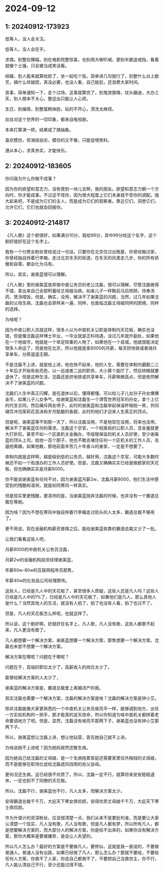 # 2024-09-12

## 1: 20240912-173923

低等人，没人会关注。

低等人，没人会在乎。

求偶，别整拉横幅，别在电影院整惊喜，也别用大喇叭喊，更别半跪送戒指，看着就像个土锤，只会被当成笑话看。

结婚，别人能来就算给脸了，坐一起吃个饭，简单讲几句就行了，别整什么台上献艺，搞什么伴娘团，真没必要，也没人看，自己尴尬，还浪费大家时间。

丧事，简单通知一下，走个过场，这事就算完了，别鬼哭狼嚎，坟头蹦迪，大办三天，别人根本不关心，整这出只能让人心烦。

生日，别煽情，别整蛋糕抹脸，玩的不开心，清洗太麻烦。

丝丝对这个世界的一切印象，都来自电视剧。

本来打算演一把，结果成了搞抽象。

喜欢模仿，但演技拙劣，模仿的又不像，只能徒增笑料。

遵从本心，求真务实，才能快乐。

## 2: 20240912-183605

你问我为什么你做不成事？

因为你的欲望和意志力，没有使到一块儿去啊，我的朋友。欲望和意志力朝一个方向时，你才能成事。不过这不怪你，因为很大程度上它们本身就不受你的调配。强大起来吧，不是成为它们的主人，而是成为它们的观察者。靠近它们，洞悉它们，允许它们，它们也就会回报你。

## 3: 20240912-214817

《凡人歌》这个剧很好，如果满分10分，我给99分，其中99分给这个名字，这个剧好就好在这个名字上。

我有一个付费女粉丝曾经说过一句话，只要你在北京住过出租屋，你曾经搬过家，你曾经独自拎着行李箱，走过北京冬天的街道，在冬天的风里走几步，你的所有骄傲和自尊，都会化为乌有。

所以，其实，谢美蓝很可以理解。

《凡人歌》里的谢美蓝放弃做中直公务员的老公沈磊，很可以理解，尽管沈磊做得不错，拿出来自己全部积蓄给丈母娘治病，如亲儿子一样鞍前马后照顾，侍奉汤药，煲汤喂饭，但是，确实，没用，解决不了谢美蓝的问题，当然，过几年如果沈磊的父母生病，沈磊也会原样来一遍，同样，也面临沈磊丈母娘同样的困境，同样的选择。

为啥呢？

因为中直公职人员就这样，很多人以为中直机关公职是体制内天花板，确实也没错，但是像沈磊这样博士毕业，一毕业就是正科待遇，没过几年就升副处，如果他在一个地级市，他就是一个举足轻重的人物了，如果他在一个县城，他就很能决定很多人命运了，但是他在北京，所以他就是拿8000的月薪，每天挤地铁或者骑共享单车，分房遥遥无期。

不是沈磊不上进，就是他上进，他也快不起来，他的人生，需要在体制内磨勘二三十年后才开始有些亮色，以一巡或者二巡的职务，大小算个副厅了，然后转眼就要退休了。但是这种生活，沈磊还是挤地铁或共享单车，月薪稍微高点，但是依然解决不了谢美蓝的问题。

沈磊们人生中真正闪耀，是在退休以后，懂得都懂，可以给儿子儿女孙子孙女爆爆金币，如果儿子儿女争气，给谢美蓝和沈磊生一个滑雪世界冠军的孙女，拿个上亿的代言合同，然后痛斥网友喷子，此时的谢美蓝和沈磊举起保温杯相视一笑，共同啜饮冲泡茉莉花高沫和岁月酝酿的香甜，此时的他们才迎来人生真正的顶点。

但是呢，谢美蓝等不到那一天了，所以沈磊没用，不是他现在没用，将来也没用，解决不了谢美蓝任何的需求。沈磊这个京官，一个档案局的公职人员，含金量就更大打折扣，甚至不如一个区直机关金融办，市级银保监的机关人员好使，至少谢美蓝的顶头上司，给他一百个胆子，他也不敢去堵住任何一个区机关的工作人员，去逼他离婚，如果他敢，那他前面辛苦几十年奋斗的身家，一定是不想要了。

体制内就是这样啊，越是级别低的公务员，越好用，沈磊这个京官，可能大多数时候还不如一个街道办的工作人员好使。但是，沈磊又确确实实已经是做题家的天花板，但也确确实实是月薪8000。

你不能说谢美蓝有任何不对，因为谢美蓝月薪2w，沈磊月薪8000，他们生活中感受到的残酷和凛冽，就是如同寒风一样真实。

但是现实里更残酷，更凛冽的是，当谢美蓝抛弃沈磊的时候，也并没有一个霸道总裁在等她。

因为啥？因为不想在寒风中独自拎着行李箱走过街头的人太多，霸道总裁不够用了。

更不用说，现在金融机构薪资普降之后，能给谢美蓝依靠的霸道总裁又少了一批。

让我们看看这些人吧，

月薪8000的中直机关公务员沈磊，

月薪2w的金融机构投资经理谢美蓝，

年薪60w-80w的互联网程序员那隽，

年薪40w的化妆品公司经理那伟。

这些人，已经是凡人中的天花板了，甚至很多人质疑，这些人还是凡人吗？这些人已经是凡人中的1%了，已经是凡人中的天花板了，如果他们是凡人，那么其他人是什么？当然其他人的生活，就没有人拍了，拍了也没有人看，拍了也过不了。

但是，凡人的天花板怎么样呢，也就这样了。

所以说，这个剧好啊，好就好在名字上，凡人歌，凡人没有歌，这些人都歌不起来，凡人更没有歌了。

凡人都想要一个解决方案，谢美蓝想要一个解决方案，那隽想要一个解决方案，沈磊也未尝不想要一个解决方案。

解决方案在哪呢？问题在于哪呢？

问题在于，高端的职位太少了，高薪收入的岗位太少了。

能够给解决方案的人太少了，

谢美蓝的解决方案是，霸道总裁爱上离婚流产的我。

其实沈磊也需要一个解决方案，沈磊的解决方案是啥？沈磊的解决方案是钟小艾。

除非沈磊能像大家更熟悉的一个中直机关公务员侯亮平一样，能够调到地方，出任一方实权机构的一把手，那才能真的逆天改命，所以你知道为啥中直机关都拼着老命要调地方了吧。但是，显然，沈磊没有侯亮平那两下子，谢美蓝也没有钟小艾那两下子。

所以，谢美蓝想让沈磊上进，想让他钻营，首先她自己就不上进。

为啥说她不上进呢？因为她妈居然还敢生病。

因为她自己给沈磊的丈母娘，是一个生病拖累家庭还需要家里往外掏钱的丈母娘，而不是能够在职场仕途给沈磊遮风挡雨的岳父岳母。

更何况还生病，这已经很不优质了。所以，沈磊一定不行，就算将来安安稳稳退休，一定也到不了同僚的天花板。

所以，沈磊不行，谢美蓝也不行，凡人太多，而解决方案太少。

安得霸道总裁千千万，大庇天下寒女俱欢颜，安得优质丈母娘千千万，大庇天下寒士俱欢颜。

作为升值计的资深粉丝，应该很清楚一点，我们从来不是要批判谁，而是要让大家认清楚一个现实，凡人没有歌，凡人没有歌，但是凡人都有梦，所以所有凡人，都是想要解决方案的，而大部分人的解决方案，你是给不出来的，如果你没有解决方案，那你大概率是要被嫌弃，是会让人失望的。

所以凡人怎么办？最好的方案是不要做凡人，要修仙，这就是我一直说的，不要做普通人，普通人没有出路，如果已经做了凡人，那么怎么办？那就不要给，不要给任何人方案，你救不了人家，你连自己都救不了，不要把自己当救世主，你不行，凡人能认清自己不行，至少还能过得不错。

